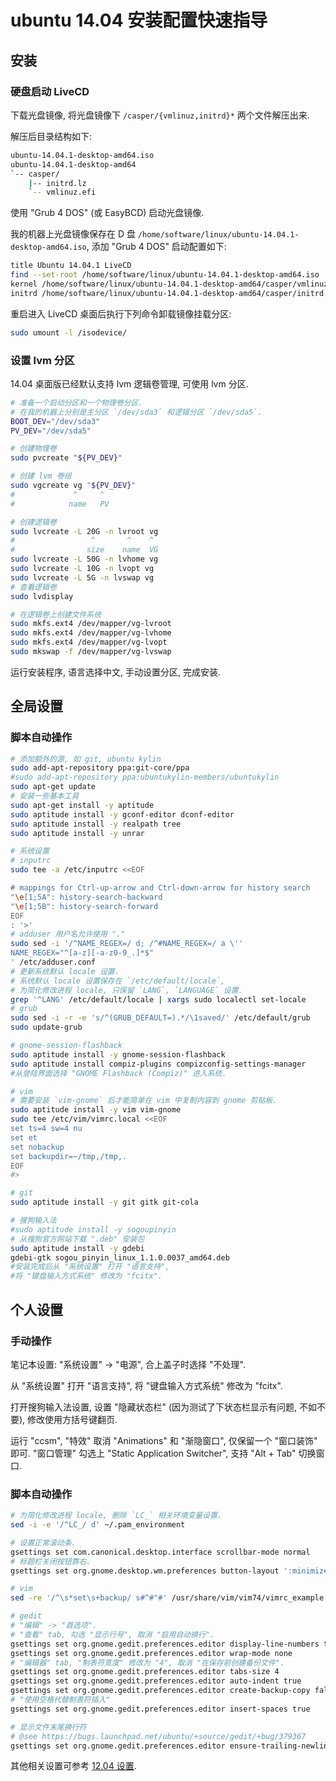 ubuntu 14.04 安装配置快速指导
===

## 安装

### 硬盘启动 LiveCD

下载光盘镜像, 将光盘镜像下 `/casper/{vmlinuz,initrd}*` 两个文件解压出来.

解压后目录结构如下:

```sh
ubuntu-14.04.1-desktop-amd64.iso
ubuntu-14.04.1-desktop-amd64
`-- casper/
    |-- initrd.lz
    `-- vmlinuz.efi
```

使用 "Grub 4 DOS" (或 EasyBCD) 启动光盘镜像.

我的机器上光盘镜像保存在 D 盘 `/home/software/linux/ubuntu-14.04.1-desktop-amd64.iso`,
添加 "Grub 4 DOS" 启动配置如下:

```sh
title Ubuntu 14.04.1 LiveCD
find --set-root /home/software/linux/ubuntu-14.04.1-desktop-amd64.iso
kernel /home/software/linux/ubuntu-14.04.1-desktop-amd64/casper/vmlinuz.efi boot=casper iso-scan/filename=/home/software/linux/ubuntu-14.04.1-desktop-amd64.iso
initrd /home/software/linux/ubuntu-14.04.1-desktop-amd64/casper/initrd.lz
```

重启进入 LiveCD 桌面后执行下列命令卸载镜像挂载分区:

```sh
sudo umount -l /isodevice/
```

### 设置 lvm 分区

14.04 桌面版已经默认支持 lvm 逻辑卷管理,
可使用 lvm 分区.

```sh
# 准备一个启动分区和一个物理卷分区.
# 在我的机器上分别是主分区 `/dev/sda3` 和逻辑分区 `/dev/sda5`.
BOOT_DEV="/dev/sda3"
PV_DEV="/dev/sda5"

# 创建物理卷
sudo pvcreate "${PV_DEV}"

# 创建 lvm 卷组
sudo vgcreate vg "${PV_DEV}"
#             ^     ^
#            name   PV

# 创建逻辑卷
sudo lvcreate -L 20G -n lvroot vg
#                 ^       ^    ^
#                size    name  VG
sudo lvcreate -L 50G -n lvhome vg
sudo lvcreate -L 10G -n lvopt vg
sudo lvcreate -L 5G -n lvswap vg
# 查看逻辑卷
sudo lvdisplay

# 在逻辑卷上创建文件系统
sudo mkfs.ext4 /dev/mapper/vg-lvroot
sudo mkfs.ext4 /dev/mapper/vg-lvhome
sudo mkfs.ext4 /dev/mapper/vg-lvopt
sudo mkswap -f /dev/mapper/vg-lvswap
```

运行安装程序, 语言选择中文, 手动设置分区, 完成安装.

## 全局设置

### 脚本自动操作

```sh
# 添加额外的源, 如 git, ubuntu kylin
sudo add-apt-repository ppa:git-core/ppa
#sudo add-apt-repository ppa:ubuntukylin-members/ubuntukylin
sudo apt-get update
# 安装一些基本工具
sudo apt-get install -y aptitude
sudo aptitude install -y gconf-editor dconf-editor
sudo aptitude install -y realpath tree
sudo aptitude install -y unrar

# 系统设置
# inputrc
sudo tee -a /etc/inputrc <<EOF

# mappings for Ctrl-up-arrow and Ctrl-down-arrow for history search
"\e[1;5A": history-search-backward
"\e[1;5B": history-search-forward
EOF
: '>'
# adduser 用户名允许使用 "."
sudo sed -i '/^NAME_REGEX=/ d; /^#NAME_REGEX=/ a \''
NAME_REGEX="^[a-z][-a-z0-9_.]*$"
' /etc/adduser.conf
# 更新系统默认 locale 设置.
# 系统默认 locale 设置保存在 `/etc/default/locale`,
# 为简化修改进程 locale, 只保留 `LANG`, `LANGUAGE` 设置.
grep '^LANG' /etc/default/locale | xargs sudo localectl set-locale
# grub
sudo sed -i -r -e 's/^(GRUB_DEFAULT=).*/\1saved/' /etc/default/grub
sudo update-grub

# gnome-session-flashback
sudo aptitude install -y gnome-session-flashback
sudo aptitude install compiz-plugins compizconfig-settings-manager
#从登陆界面选择 "GNOME Flashback (Compiz)" 进入系统.

# vim
# 需要安装 `vim-gnome` 后才能简单在 vim 中复制内容到 gnome 剪贴板.
sudo aptitude install -y vim vim-gnome
sudo tee /etc/vim/vimrc.local <<EOF
set ts=4 sw=4 nu
set et
set nobackup
set backupdir=~/tmp,/tmp,.
EOF
#>

# git
sudo aptitude install -y git gitk git-cola

# 搜狗输入法
#sudo aptitude install -y sogoupinyin
# 从搜狗官方网站下载 ".deb" 安装包
sudo aptitude install -y gdebi
gdebi-gtk sogou_pinyin_linux_1.1.0.0037_amd64.deb
#安装完成后从 "系统设置" 打开 "语言支持", 
#将 "键盘输入方式系统" 修改为 "fcitx".
```

## 个人设置

### 手动操作

笔记本设置: "系统设置" -> "电源", 合上盖子时选择 "不处理".

从 "系统设置" 打开 "语言支持", 
将 "键盘输入方式系统" 修改为 "fcitx".

打开搜狗输入法设置, 设置 "隐藏状态栏" (因为测试了下状态栏显示有问题, 不如不要), 
修改使用方括号键翻页.

运行 "ccsm", "特效" 取消 "Animations" 和 "渐隐窗口", 仅保留一个 "窗口装饰" 即可.
"窗口管理" 勾选上 "Static Application Switcher", 支持 "Alt + Tab" 切换窗口.

### 脚本自动操作

```sh
# 为简化修改进程 locale, 删除 `LC_` 相关环境变量设置.
sed -i -e '/^LC_/ d' ~/.pam_environment

# 设置正常滚动条.
gsettings set com.canonical.desktop.interface scrollbar-mode normal
# 标题栏关闭按钮靠右.
gsettings set org.gnome.desktop.wm.preferences button-layout ':minimize,maximize,close'

# vim
sed -re '/^\s*set\s+backup/ s#^#"#' /usr/share/vim/vim74/vimrc_example.vim > ~/.vimrc

# gedit
# "编辑" -> "首选项".
# "查看" tab, 勾选 "显示行号", 取消 "启用自动换行".
gsettings set org.gnome.gedit.preferences.editor display-line-numbers true
gsettings set org.gnome.gedit.preferences.editor wrap-mode none
# "编辑器" tab, "制表符宽度" 修改为 "4", 取消 "在保存前创建备份文件".
gsettings set org.gnome.gedit.preferences.editor tabs-size 4
gsettings set org.gnome.gedit.preferences.editor auto-indent true
gsettings set org.gnome.gedit.preferences.editor create-backup-copy false
# "使用空格代替制表符插入"
gsettings set org.gnome.gedit.preferences.editor insert-spaces true

# 显示文件末尾换行符
# @see https://bugs.launchpad.net/ubuntu/+source/gedit/+bug/379367
gsettings set org.gnome.gedit.preferences.editor ensure-trailing-newline false
```

其他相关设置可参考 [12.04 设置](ubuntu-1204-quick).
